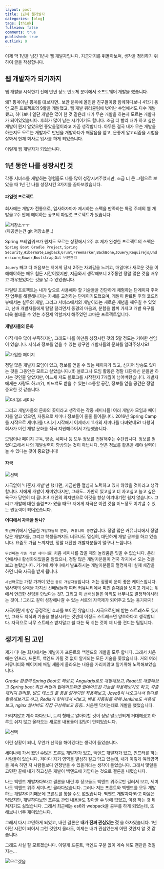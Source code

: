 ```yaml
---
layout: post
title: 1년차 웹개발자
categories: [blog]
tags: [think]
fullview: false
comments: true
published: true
outlink: 0
---
```


이제 막 1년을 넘긴 1년차 웹 개발자입니다. 지금까지를 뒤돌아보며, 생각을 정리하기 위하여 글을 작성합니다.

웹 개발자가 되기까지
--------------------

웹 개발을 시작한기 전에 반년 정도 반도체 분야에서 소프트웨어 개발을 했습니다.

왜? 핑계아닌 핑계를 대보자면.. 보안 분야에 올인한 친구들이랑 함께하다보니 4학기 동안 모든 프로젝트의 9할을 개발했고, 웹 개발 쿼리큘럼에 벗어난 수업에서도 다수 개발 했고, 하다보니 일단 개발은 많이 한 것 같은데 내가 무슨 개발을 하는지 모르는 개발자가 되어있었습니다. 후회가 많이 남는 시기이기도 합니다. 조금 더 빨리 내가 하고 싶은 개발이 뭔지 알았으면 좋았을껄이라고 가끔 생각합니다. 아무튼 결국 내가 무슨 개발을 하는지도 모르는 개발자로 반년을 개발하다가 깨달음을 얻고, 운좋게 알고리즘을 시험을 잘봐서 현재 회사로 입사를 하게 되었습니다.

이렇게 웹 개발자가 되었습니다.

1년 동안 나를 성장시킨 것
-------------------------

각종 서비스를 개발하는 경험들도 나를 많이 성장시켜주었지만, 조금 더 큰 그림으로 보았을 때 1년 간 나를 성장시킨 3가지를 꼽아보았습니다.

#### 파일럿 프로젝트

회사에는 개발자 전통으로, 입사하자마자 제시하는 스펙을 만족하는 특정 주제의 웹 개발을 2주 안에 해야하는 공포의 파일럿 프로젝트가 있습니다.

![저장소ㅜㅜ](/images/2016/2016_11_15_WHO_AM_I/pilot.png)<br>(제공받는건 git 저장소뿐..)

Spring 프레임워크가 뭔지도 모르는 상황에서 2주 후 제가 완성한 프로젝트의 스펙은 `Spring Boot Gradle Project`, `Spring Security`,`Hibernate`,`Logback`,`Grunt`,`Freemarker`,`BackBone`,`JQuery`,`Requirejs`,`Underscore`,`Bower`,`Bootstrap`,`Git 버전관리`

`Jquery` 빼고 다 처음보는 저에게 당시 2주는 자괴감을 느끼고, 매일마다 새로운 것을 이해해야하는 매우 힘든 시간이었지만, 지금와서 생각해보니 2주동안 정말 많은 것을 배우고 깨우쳤었다는 것을 알 수 있었습니다.

파일럿 프로젝트는 내가 앞으로 사용해야 할 기술들을 간단하게 체험하는 단계이자 주어진 업무를 해결해나가는 자세를 교정하는 단계이기도했으며, 개발이 완료된 후의 코드리뷰에서는 실무의 개발, 그리고 서비스에서의 개발이라는 새로운 개념을 깨우칠 수 있었고, 선배 개발자들에게 탈탈 털리면서 동경의 마음과, 분함을 함께 가지고 개발 욕구를 더욱 불태울 수 있는 추진제 역할까지 해주었던 고마운 프로젝트입니다.

#### 개발자들의 문화

아직 매우 많이 부족하지만, 그래도 나를 이만큼 성장시킨 것의 5할 정도는 기여한 선임이 있습니다. 지식과 정보를 얻을 수 있는 창구인 개발자들의 문화를 알려주셨지요!

![가입한 페이지](/images/2016/2016_11_15_WHO_AM_I/page.jpg)

정말 많은 개발자 모임이 있고, 정보를 얻을 수 있는 페이지가 있고, 심지어 방송도 있다는 것을 그동안은 모르고 살았습니다.(!!) 블로그나 모임 활동은 정말 대단하신 분들만 하시는 것인줄 알았지만, 어느새 저도 블로그를 시작한지 7개월이 넘어버렸습니다. 개발자에게는 자랑도 하고(?), 피드백도 받을 수 있는! 소통할 공간, 정보를 얻을 공간은 정말 중요한 것 같습니다.

![다녀온 세미나](/images/2016/2016_11_15_WHO_AM_I/seminar.jpg)

그리고 개발자들의 문화의 꽃이라고 생각하는 각종 세미나들! 여러 개발자 모임과 페이지를 알고 있으면, 자동으로 세미나 정보들이 줄줄 들어옵니다. 2016년 Spring Camp를 시작으로 세미나를 다니기 시작해서 어제까지 11개의 세미나를 다녀왔네요! 다행히 회사가 이런 개발 문화를 적극 지원해주어서 가능했습니다.

모임이나 페이지 구독, 방송, 세미나 등 모두 정보를 전달해주는 수단입니다. 정보를 얻었다고해서 나의 개발실력이 향상되는 것이 아닙니다. 얻은 정보를 활용을 해야 실력이 늘 수 있다는 것이 중요합니다!

#### 자극

![선택](/images/2016/2016_11_15_WHO_AM_I/jg.png)

자극없이 '나혼자 개발'만 했다면, 지금만큼 열심히 노력하고 있지 않았을 것이라고 생각합니다. 저에게 개발이 재미있다지만, 그래도.. 가만히 있고싶고 더 자고싶고 놀고 싶은 욕구가 당연히 더 큽니다! 개인의 의지만으로 이것을 항상 이겨내기란 쉽지 않습니다. 그리고 개발에 대한 슬럼프가 왔을 때도! 저에게 자극은 이런 것을 어느정도 이겨낼 수 있는 원동력이 되어왔습니다.

**어디에서 자극을 받나?**

`첫번째`위에서 언급한 `개발자들의 문화, 커뮤니티 공간`입니다. 정말 많은 커뮤니티에서 정말 많은 개발자들, 그리고 학생들까지도 너무나도 열심히, 대단하게 개발 공부를 하고 있습니다. 요즘도 가끔 느끼지만, 정말 대단한 개발자분들이 많구나 느낍니다.

`두번째`는 `각종 개발 세미나들`! 처음 세미나를 갔을 때의 놀라움은 잊을 수 없습니다. 온라인에서나 활성화되있을줄 알았으나, 정말 많은 개발자분들이 전국 각지에서 오는 것을 보고 놀랐습니다. 거기에 세미나에서 발표하시는 개발자분들의 열정까지! 실제 체감을 하면 더욱 자극을 받게 됩니다.

`세번째`로는 가장 가까이 있는 `동료 개발자들`입니다. 저는 굉장히 운이 좋은 케이스입니다. 넘사벽의 실력을 가지신 선배님들과 여러 커뮤니티에서 미친 존재감을 보이고 계시는 위에서 언급한 선임을 만났다는 것?. 그리고 이 선배님들은 아직도 너무나도 열정적이시라는 것이..! 그리고 같이 성장해나갈 수 있는 서로의 자극제가 되어주고 있는 동기까지!

자극이란게 항상 긍정적인 효과를 보이진 않습니다. 자극으로인해 받는 스트레스도 있지만, 그래도 지식과 기술을 향상시키는 것인데 이정도 스트레스면 양호하다고 생각합니다. 자극으로 너무 스트레스 받지말고 쉴 때는 푹 쉬는 것이 제 나름 견디는 팁입니다.

생기게 된 고민
--------------

제가 다니는 회사에서는 개발자가 프론트와 백엔드의 개발을 모두 합니다. 그래서 처음에는 인프라, 프론트, 백엔드 가릴 것 없이 알게되는 모든 기술을 쫓았습니다. 거의 여러 커뮤니티와 페이지에 매일 새롭게 올라오는 내용을 가리지않고 알기위해 노력해보았습니다.

*Gradle 환경의 Spring Boot도 해보고, Angularjs로도 개발해보고, React도 개발해보고 Spring boot 최신 버전이 업데이트되면 업데이트된 기능을 적용해보기도 하고, 각종 패키지 관리툴, 빌드 테스크 툴 등을 알게되면 적용해보고, Java8이 나오고나서 람다를 활용해보기도 하고, Redis가 핫하데서 써보고, 배포 자동화를 위해 Jenkins도 사용해보고, nginx 웹서버도 직접 구성해보고 등등..* 처음엔 닥치는데로 개발을 했었습니다.

가리지않고 계속 파다보니, 트리 형태로 알아야할 것이 정말 말도안되게 거대해졌고 하루도 쉬지 않고 올라오는 새로운 내용들이 감당이 안되었습니다.

![선택](/images/2016/2016_11_15_WHO_AM_I/select.png)

이런 상황이 되니, 무언가 선택을 해야겠다는 생각이 들었습니다.

세미나에 가서 봤던 수많은 프론트 개발자가 있고, 백엔드 개발자가 있고, 인프라를 하는 사람들이 있습니다. 저마다 자기 영역을 열심히 갈고 닦고 있는데, 내가 이렇게 여러영역을 계속 하면 저 사람들보다 인정받을 수 있을까라는 생각이 들었습니다. 그래서 몇일을 고민한 끝에 내가 하고싶은 개발이 백엔드에 가깝다는 것으로 결론을 내렸습니다.

나는 백엔드 개발자다!라고 결론을 내린 후 정보들도 백엔드 위주로만 걸러서 보고, 세미나도 백엔드 위주 세미나만 골라다녔습니다. 그러나 저는 프론트와 백엔드를 모두 개발하는 개발자이기때문에 프론트를 놓을 수도 없었습니다. 백엔드 개발자다!라고 마음은 먹었지만, 개발하다보면 프론트 관련 내용들도 찾아볼 수 밖에 없었고, 이왕 하는 것 뒤쳐지기도 싫었습니다. 그래서 최근에는 es6와 webpack을 공부를 하게 되었는데, 또 해보니 너무 재미있습니다.

그래서 다시 고민하게 되었고, 내린 결론은 **내가 진짜 관심있는 것** 을 하자였습니다. 1년이란 시간이 되어서 그런 것인지 몰라도, 이제는 내가 관심있는게 어떤 것인지 알 것 같습니다.

그래도 사실 잘 모르겠습니다. 이렇게 프론트, 백엔드 구분 없이 계속 해도 괜찬은 것일지는...

![모르겠음](/images/2016/2016_11_15_WHO_AM_I/cry.png)
